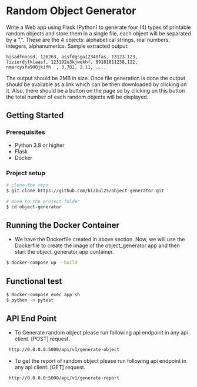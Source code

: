 
# Random Object Generator

Write a Web app using Flask (Python) to generate four (4) types of printable random objects and store them in a single file, each object will be separated by a ",".  These are the 4 objects: alphabetical strings, real numbers, integers, alphanumerics.
Sample extracted output:
```
hisadfnnasd, 126263, assfdgsga12348fas, 13123.123, 
lizierdjfklaasf, 123192u3kjwekhf, 89181811238,122, 
nmarcysfa900jkifh  , 3.781, 2.11, ....
```

 The output should be 2MB in size. Once file generation is done the output should be available as a link which can be then downloaded by clicking on it. Also, there should be a button on the page so by clicking on this button the total number of each random objects will be displayed.


## Getting Started

### Prerequisites

- Python 3.8 or higher
- Flask
- Docker

### Project setup

```sh
# clone the repo
$ git clone https://github.com/hizbul25/object-generator.git

# move to the project folder
$ cd object-generator
```
## Running the Docker Container

- We have the Dockerfile created in above section. Now, we will use the Dockerfile to create the image of the object_generator app and then start the object_generator app container.


```sh
$ docker-compose up --build

```

## Functional test
```sh
$ docker-compose exec app sh
$ python -m pytest

```

## API End Point

- To Generate random object please run following api endpoint in any api client. [POST] request.

```sh
 http://0.0.0.0:5000/api/v1/generate-object

```

- To get the report of random object please run following api endpoint in any api client: [GET] request.

```sh
 http://0.0.0.0:5000/api/v1/generate-report

```
